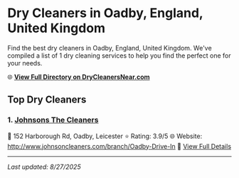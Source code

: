 # Dry Cleaners in Oadby, England, United Kingdom

Find the best dry cleaners in Oadby, England, United Kingdom. We've compiled a list of 1 dry cleaning services to help you find the perfect one for your needs.

🌐 **[View Full Directory on DryCleanersNear.com](https://drycleanersnear.com/city/United%20Kingdom/England/Oadby)**

## Top Dry Cleaners

### 1. [Johnsons The Cleaners](https://drycleanersnear.com/dryCleaner/689166ba2c4a23913ff115bb/johnsons-the-cleaners)
📍 152 Harborough Rd, Oadby, Leicester
⭐ Rating: 3.9/5
🌐 Website: http://www.johnsoncleaners.com/branch/Oadby-Drive-In
🔗 [View Full Details](https://drycleanersnear.com/dryCleaner/689166ba2c4a23913ff115bb/johnsons-the-cleaners)


---

*Last updated: 8/27/2025*
